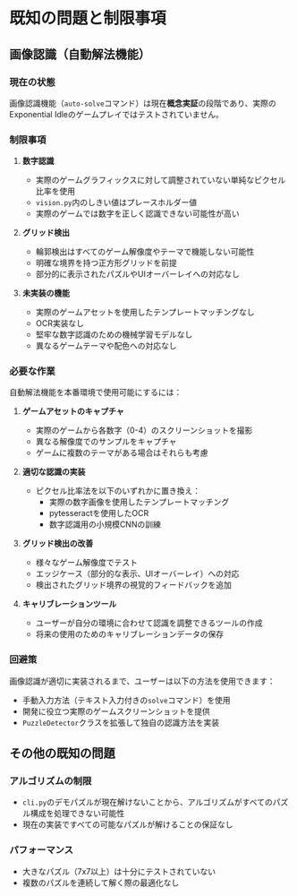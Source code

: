 # 既知の問題と制限事項

## 画像認識（自動解法機能）

### 現在の状態
画像認識機能（`auto-solve`コマンド）は現在**概念実証**の段階であり、実際のExponential Idleのゲームプレイではテストされていません。

### 制限事項

1. **数字認識**
   - 実際のゲームグラフィックスに対して調整されていない単純なピクセル比率を使用
   - `vision.py`内のしきい値はプレースホルダー値
   - 実際のゲームでは数字を正しく認識できない可能性が高い

2. **グリッド検出**
   - 輪郭検出はすべてのゲーム解像度やテーマで機能しない可能性
   - 明確な境界を持つ正方形グリッドを前提
   - 部分的に表示されたパズルやUIオーバーレイへの対応なし

3. **未実装の機能**
   - 実際のゲームアセットを使用したテンプレートマッチングなし
   - OCR実装なし
   - 堅牢な数字認識のための機械学習モデルなし
   - 異なるゲームテーマや配色への対応なし

### 必要な作業

自動解法機能を本番環境で使用可能にするには：

1. **ゲームアセットのキャプチャ**
   - 実際のゲームから各数字（0-4）のスクリーンショットを撮影
   - 異なる解像度でのサンプルをキャプチャ
   - ゲームに複数のテーマがある場合はそれらも考慮

2. **適切な認識の実装**
   - ピクセル比率法を以下のいずれかに置き換え：
     - 実際の数字画像を使用したテンプレートマッチング
     - pytesseractを使用したOCR
     - 数字認識用の小規模CNNの訓練

3. **グリッド検出の改善**
   - 様々なゲーム解像度でテスト
   - エッジケース（部分的な表示、UIオーバーレイ）への対応
   - 検出されたグリッド境界の視覚的フィードバックを追加

4. **キャリブレーションツール**
   - ユーザーが自分の環境に合わせて認識を調整できるツールの作成
   - 将来の使用のためのキャリブレーションデータの保存

### 回避策

画像認識が適切に実装されるまで、ユーザーは以下の方法を使用できます：
- 手動入力方法（テキスト入力付きの`solve`コマンド）を使用
- 開発に役立つ実際のゲームスクリーンショットを提供
- `PuzzleDetector`クラスを拡張して独自の認識方法を実装

## その他の既知の問題

### アルゴリズムの制限
- `cli.py`のデモパズルが現在解けないことから、アルゴリズムがすべてのパズル構成を処理できない可能性
- 現在の実装ですべての可能なパズルが解けることの保証なし

### パフォーマンス
- 大きなパズル（7x7以上）は十分にテストされていない
- 複数のパズルを連続して解く際の最適化なし